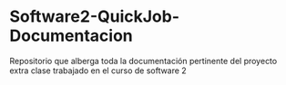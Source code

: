 # Software2-QuickJob-Documentacion
Repositorio que alberga toda la documentación pertinente del proyecto extra clase trabajado en el curso de software 2
